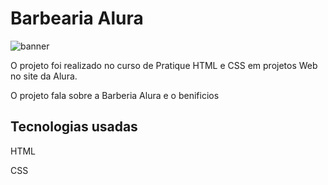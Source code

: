<h1 aligh="center">Barbearia Alura</h1>

![banner](https://github.com/VictoorFerreira/HTML5-CSS3-Parte1/assets/30941086/800fa3e8-528e-47b5-9f6f-588357dde8c2)

<p>O projeto foi realizado no curso de Pratique HTML e CSS em projetos Web no site da Alura.</p>
<p>O projeto fala sobre a Barberia Alura e o benificios</p>

<h2>Tecnologias usadas</h2>
<p>HTML</p>
<p>CSS</p>

